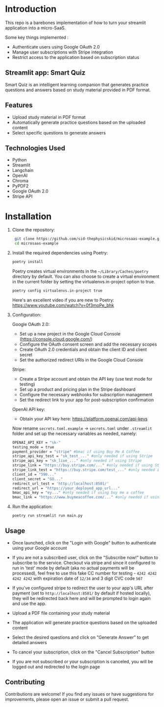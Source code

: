 
# Introduction
This repo is a barebones implementation of how to turn your streamlit application into a micro-SaaS.

Some key things implemented :
- Authenticate users using Google OAuth 2.0
- Manage user subscriptions with Stripe integration
- Restrict access to the application based on subscription status

## Streamlit app: Smart Quiz

Smart Quiz is an intelligent learning companion that generates practice questions and answers based on study material provided in PDF format.

## Features

- Upload study material in PDF format
- Automatically generate practice questions based on the uploaded content
- Select specific questions to generate answers


## Technologies Used

- Python
- Streamlit
- Langchain
- OpenAI 
- Chroma
- PyPDF2
- Google OAuth 2.0
- Stripe API

# Installation

1. Clone the repository:

   ```bash
    git clone https://github.com/sid-thephysicskid/microsaas-example.git
    cd microsaas-example
    ```
2. Install the required dependencies using Poetry:
    ```bash
    poetry install
    ```
    Poetry creates virtual environments in the ```~/Library/Caches/poetry``` directory by default. You can also choose to create a virtual environment in the current folder by setting the virtualenvs.in-project option to true.

    ```bash
    poetry config virtualenvs.in-project true 
    ```


    Here's an excellent video if you are new to Poetry: https://www.youtube.com/watch?v=0f3moPe_bhk

3. Configuration:

    Google OAuth 2.0:
    - Set up a new project in the Google Cloud Console (https://console.cloud.google.com/)
    - Configure the OAuth consent screen and add the necessary scopes
    - Create OAuth 2.0 credentials and obtain the client ID and client secret
    - Set the authorized redirect URIs in the Google Cloud Console

    Stripe:
    - Create a Stripe account and obtain the API key (use test mode for testing)
    - Set up a product and pricing plan in the Stripe dashboard
    - Configure the necessary webhooks for subscription management
    - Set the redirect link to your app for post-subscription confirmation

    OpenAI API key:
    - Obtain your API key here: https://platform.openai.com/api-keys

    Now rename `secrets.toml.example` -> `secrets.toml` under `.streamlit` folder and set up the necessary variables as needed, namely:
    ```bash
    OPENAI_API_KEY = "sk-"
    testing_mode = true
    payment_provider = "stripe" #bmac if using Buy Me A Coffee
    stripe_api_key_test = "sk_test_..." #only needed if using Stripe
    stripe_api_key = "sk_live_..." #only needed if using Stripe
    stripe_link = "https://buy.stripe.com/..." #only needed if using Stripe
    stripe_link_test = "https://buy.stripe.com/test_..." #only needed if using Stripe
    client_id = "590..."
    client_secret = "GO..."
    redirect_url_test = 'http://localhost:8501/'
    redirect_url = "https://your_deployed_app_url..."
    bmac_api_key = "ey..." #only needed if using buy me a coffee
    bmac_link = "https://www.buymeacoffee.com/..." #only needed if using buy me a coffee
    ```


4. Run the application:
    ```bash
    poetry run streamlit run main.py
    ```

## Usage
- Once launched, click on the "Login with Google" button to authenticate using your Google account

- If you are not a subscribed user, click on the "Subscribe now!" button to subscribe to the service. Checkout via stripe and since it configured to run in 'test' mode by default (aka no actual payments will be processed), feel free to use this fake CC number for testing - `4242 4242 4242 4242` with expiration date of `12/34` and 3 digit CVC code `567`

- If you've configured stripe to redirect the user to your app's URL after payment (set to `http://localhost:8501/` by default if hosted locally), they will be redirected back here and will be prompted to login again and use the app.

- Upload a PDF file containing your study material
- The application will generate practice questions based on the uploaded content
- Select the desired questions and click on "Generate Answer" to get detailed answers
- To cancel your subscription, click on the "Cancel Subscription" button
- If you are not subscribed or your subscription is canceled, you will be logged out and redirected to the login page

## Contributing
Contributions are welcome! If you find any issues or have suggestions for improvements, please open an issue or submit a pull request.